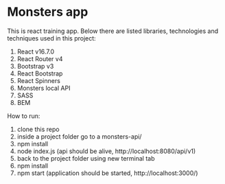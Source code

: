 # Monsters app

This is react training app. Below there are listed libraries, technologies and techniques used in this project:

1. React v16.7.0
2. React Router v4
3. Bootstrap v3
4. React Bootstrap
5. React Spinners
6. Monsters local API
7. SASS
8. BEM

How to run:
1. clone this repo
2. inside a project folder go to a monsters-api/
3. npm install 
4. node index.js (api should be alive, http://localhost:8080/api/v1)
5. back to the project folder using new terminal tab
6. npm install 
7. npm start (application should be started, http://localhost:3000/)
